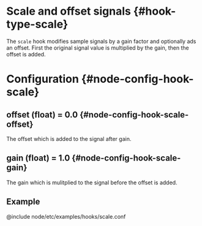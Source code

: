 # Scale and offset signals {#hook-type-scale}

The `scale` hook modifies sample signals by a gain factor and optionally ads an offset.
First the original signal value is multiplied by the gain, then the offset is added.

# Configuration {#node-config-hook-scale}

## offset (float) = 0.0 {#node-config-hook-scale-offset}

The offset which is added to the signal after gain.

## gain (float) = 1.0 {#node-config-hook-scale-gain}

The gain which is mulitplied to the signal before the offset is added.

## Example

@include node/etc/examples/hooks/scale.conf
